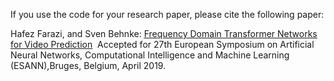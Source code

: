 If you use the code for your research paper, please cite the following paper:

Hafez Farazi, and Sven Behnke:
<a href="https://arxiv.org/pdf/1903.00271.pdf"><u>Frequency Domain Transformer Networks for Video Prediction</u></a>&nbsp;
Accepted for 27th European Symposium on Artificial Neural Networks, Computational Intelligence and Machine Learning  (ESANN),Bruges, Belgium, April 2019.
